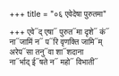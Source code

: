 +++
title = "०६ एवेदेषा पुरुतमा"

+++
एवे᳓द् एषा᳓ पुरुत᳓मा दृशे᳓ कं᳓  
ना᳓जामिं न᳓ प᳓रि वृणक्ति जामि᳓म्  
अरेप᳓सा तनु᳓वा शा᳓शदाना  
ना᳓र्भाद् ई᳓षते न᳓ महो᳓ विभाती᳓